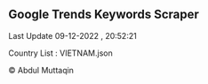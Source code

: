 

## Google Trends Keywords Scraper 
 
Last Update 09-12-2022 , 20:52:21

Country List :
VIETNAM.json



© Abdul Muttaqin 
